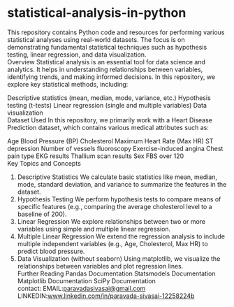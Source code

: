 # statistical-analysis-in-python
This repository contains Python code and resources for performing various statistical analyses using real-world datasets. The focus is on demonstrating fundamental statistical techniques such as hypothesis testing, linear regression, and data visualization.<br>
Overview
Statistical analysis is an essential tool for data science and analytics. It helps in understanding relationships between variables, identifying trends, and making informed decisions. In this repository, we explore key statistical methods, including:

Descriptive statistics (mean, median, mode, variance, etc.)
Hypothesis testing (t-tests)
Linear regression (single and multiple variables)
Data visualization<br>
Dataset Used
In this repository, we primarily work with a Heart Disease Prediction dataset, which contains various medical attributes such as:

Age
Blood Pressure (BP)
Cholesterol
Maximum Heart Rate (Max HR)
ST depression
Number of vessels fluoroscopy
Exercise-induced angina
Chest pain type
EKG results
Thallium scan results
Sex
FBS over 120<br>
Key Topics and Concepts
1. Descriptive Statistics
We calculate basic statistics like mean, median, mode, standard deviation, and variance to summarize the features in the dataset.<br>
2. Hypothesis Testing
We perform hypothesis tests to compare means of specific features (e.g., comparing the average cholesterol level to a baseline of 200).<br>
3. Linear Regression
We explore relationships between two or more variables using simple and multiple linear regression.<br>
4. Multiple Linear Regression
We extend the regression analysis to include multiple independent variables (e.g., Age, Cholesterol, Max HR) to predict blood pressure.<br>
5. Data Visualization (without seaborn)
Using matplotlib, we visualize the relationships between variables and plot regression lines.<br>
Further Reading
Pandas Documentation
Statsmodels Documentation
Matplotlib Documentation
SciPy Documentation<br>
contact:
EMAIL:paravadasivasai@gmail.com
LINKEDIN:www.linkedin.com/in/paravada-sivasai-12258224b
